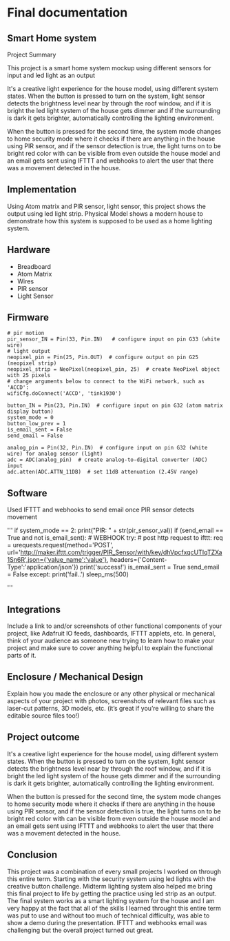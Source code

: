 # Final documentation
## Smart Home system

Project Summary

This project is a smart home system mockup using different sensors for input and led light as an output

It's a creative light experience for the house model, using different system states. When the button is pressed to turn on the system, light sensor detects the brightness level near by through the roof window, and if it is bright the led light system of the house gets dimmer and if the surrounding is dark it gets brighter, automatically controlling the lighting environment.

When the button is pressed for the second time, the system mode changes to home security mode where it checks if there are anything in the house using PIR sensor, and if the sensor detection is true, the light turns on to be bright red color with can be visible from even outside the house model and an email gets sent using IFTTT and webhooks to alert the user that there was a movement detected in the house.

## Implementation

Using Atom matrix and PIR sensor, light sensor, this project shows the output using led light strip. Physical Model shows a modern house to demonstrate how this system is supposed to be used as a home lighting system.


## Hardware

* Breadboard
* Atom Matrix
* Wires
* PIR sensor
* Light Sensor


## Firmware


```
# pir motion
pir_sensor_IN = Pin(33, Pin.IN)   # configure input on pin G33 (white wire)
# light output
neopixel_pin = Pin(25, Pin.OUT)  # configure output on pin G25 (neopixel strip)
neopixel_strip = NeoPixel(neopixel_pin, 25)  # create NeoPixel object with 25 pixels
# change arguments below to connect to the WiFi network, such as 'ACCD':
wifiCfg.doConnect('ACCD', 'tink1930')  

button_IN = Pin(23, Pin.IN)  # configure input on pin G32 (atom matrix display button)
system_mode = 0
button_low_prev = 1
is_email_sent = False
send_email = False

analog_pin = Pin(32, Pin.IN)  # configure input on pin G32 (white wire) for analog sensor (light)
adc = ADC(analog_pin)  # create analog-to-digital converter (ADC) input
adc.atten(ADC.ATTN_11DB)  # set 11dB attenuation (2.45V range)

```

## Software

Used IFTTT and webhooks to send email once PIR sensor detects movement

'''
if system_mode == 2:
        print("PIR: " + str(pir_sensor_val))
        if (send_email == True and not is_email_sent):
            # WEBHOOK
            try:
            # post http request to ifttt:
                req = urequests.request(method='POST', url='http://maker.ifttt.com/trigger/PIR_Sensor/with/key/dhVpcfxqcUTIqTZXa1Sn6R',json={'value_name':'value'}, headers={'Content-Type':'application/json'})
                print('success!')
                is_email_sent = True
                send_email = False
            except:
                print('fail..')
            sleep_ms(500)
            
'''

## Integrations

Include a link to and/or screenshots of other functional components of your project, like Adafruit IO feeds, dashboards, IFTTT applets, etc. In general, think of your audience as someone new trying to learn how to make your project and make sure to cover anything helpful to explain the functional parts of it.

## Enclosure / Mechanical Design

Explain how you made the enclosure or any other physical or mechanical aspects of your project with photos, screenshots of relevant files such as laser-cut patterns, 3D models, etc. (it’s great if you’re willing to share the editable source files too!)

## Project outcome

It's a creative light experience for the house model, using different system states. When the button is pressed to turn on the system, light sensor detects the brightness level near by through the roof window, and if it is bright the led light system of the house gets dimmer and if the surrounding is dark it gets brighter, automatically controlling the lighting environment.

When the button is pressed for the second time, the system mode changes to home security mode where it checks if there are anything in the house using PIR sensor, and if the sensor detection is true, the light turns on to be bright red color with can be visible from even outside the house model and an email gets sent using IFTTT and webhooks to alert the user that there was a movement detected in the house.

## Conclusion

This project was a combination of every small projects I worked on through this entire term. Starting with the security system using led lights with the creative button challenge. Midterm lighting system also helped me bring this final project to life by getting the practice using led strip as an output. The final system works as a smart lighting system for the house and I am very happy at the fact that all of the skills I learned throught this entire term was put to use and without too much of technical difficulty, was able to show a demo during the presentation. IFTTT and webhooks email was challenging but the overall project turned out great.
